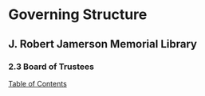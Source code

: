 [0]: README.md

# Governing Structure
## J. Robert Jamerson Memorial Library
### 2.3 Board of Trustees
[Table of Contents][0]

<board of trustees governing structure>

[](#members)
<members information>
<members information>
<members information>
<members information>
<members information>
<members information>
<members information>
<members information>
<members information>
<members information>
<members information>
<members information>
<members information>
<members information>
<members information>
<members information>
<members information>
<members information>
<members information>
<members information>
<members information>
<members information>
<members information>
<members information>
<members information>
<members information>
<members information>
<members information>
<members information>
<members information>
<members information>
<members information>
<members information>
<members information>
<members information>
<members information>
<members information>
<members information>
<members information>
[](#by-laws)
<by-laws information>
<by-laws information>
<by-laws information>
<by-laws information>
<by-laws information>
<by-laws information>
<by-laws information>
<by-laws information>
<by-laws information>
<by-laws information>
<by-laws information>
<by-laws information>
<by-laws information>
<by-laws information>
<by-laws information>
<by-laws information>
<by-laws information>
<by-laws information>
<by-laws information>
<by-laws information>
<by-laws information>
<by-laws information>
<by-laws information>
<by-laws information>
<by-laws information>
<by-laws information>
<by-laws information>
<by-laws information>
<by-laws information>
<by-laws information>
<by-laws information>
<by-laws information>
<by-laws information>
<by-laws information>
<by-laws information>